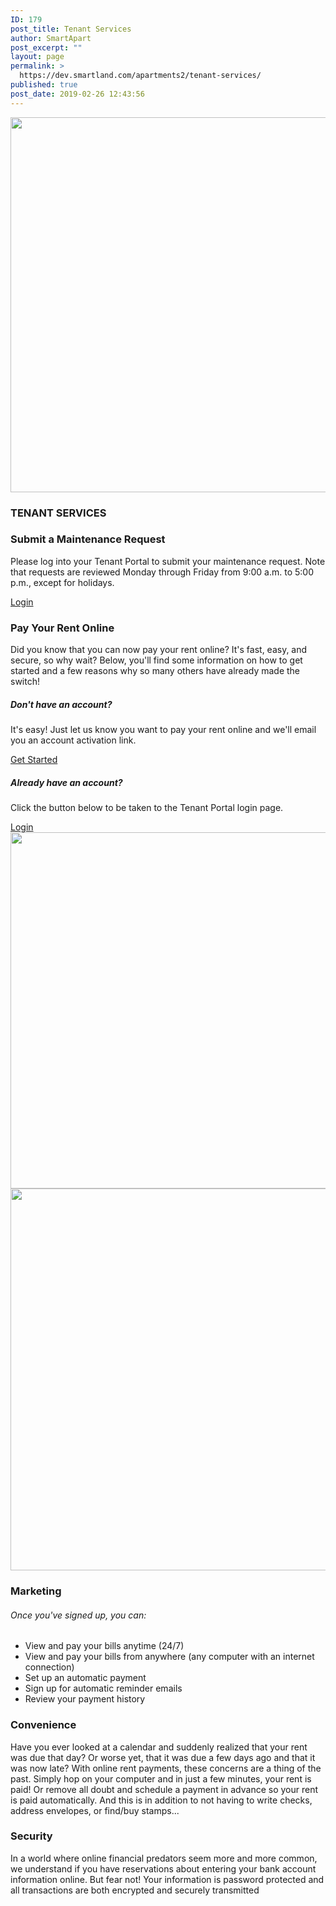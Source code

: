 ```yaml
---
ID: 179
post_title: Tenant Services
author: SmartApart
post_excerpt: ""
layout: page
permalink: >
  https://dev.smartland.com/apartments2/tenant-services/
published: true
post_date: 2019-02-26 12:43:56
---
```

<img width="800" height="600" src="https://dev.smartland.com/apartments2/wp-content/uploads/2019/02/24hrService900-800x600.jpg" alt="" srcset="https://dev.smartland.com/apartments2/wp-content/uploads/2019/02/24hrService900-800x600.jpg 800w, https://dev.smartland.com/apartments2/wp-content/uploads/2019/02/24hrService900-400x300.jpg 400w" sizes="(max-width: 800px) 100vw, 800px" />											
			<h3>TENANT SERVICES</h3>		
			<h3>Submit a Maintenance Request</h3>		
		<p>Please log into your Tenant Portal to submit your maintenance request. Note that requests are reviewed Monday through Friday from 9:00 a.m. to 5:00 p.m., except for holidays.</p>		
			<a href="https://smartland.appfolio.com/connect" target="_blank" role="button" rel="noopener noreferrer">
						Login
					</a>
			<h3>Pay Your Rent Online</h3>		
		<p>Did you know that you can now pay your rent online? It's fast, easy, and secure, so why wait? Below, you'll find some information on how to get started and a few reasons why so many others have already made the switch!</p>		
			<h5>Don't have an account?</h5>		
		<p>It's easy! Just let us know you want to pay your rent online and we'll email you an account activation link.</p>		
			<a href="mailto:assist@smartland.com?subject=Tenant%20ACH%20Activation%20Request" target="_blank" role="button" rel="noopener noreferrer">
						Get Started
					</a>
			<h5>Already have an account?</h5>		
		<p>Click the button below to be taken to the Tenant Portal login page.</p>		
			<a href="https://smartland.appfolio.com/connect" target="_blank" role="button" rel="noopener noreferrer">
						Login
					</a>
										<img width="768" height="570" src="https://dev.smartland.com/apartments2/wp-content/uploads/2019/02/Construction-Building-768x570.png" alt="" srcset="https://dev.smartland.com/apartments2/wp-content/uploads/2019/02/Construction-Building-768x570.png 768w, https://dev.smartland.com/apartments2/wp-content/uploads/2019/02/Construction-Building-300x223.png 300w, https://dev.smartland.com/apartments2/wp-content/uploads/2019/02/Construction-Building.png 1000w" sizes="(max-width: 768px) 100vw, 768px" />											
										<img width="611" height="611" src="https://dev.smartland.com/apartments2/wp-content/uploads/2019/03/p-42900-fixit.jpg" alt="" srcset="https://dev.smartland.com/apartments2/wp-content/uploads/2019/03/p-42900-fixit.jpg 611w, https://dev.smartland.com/apartments2/wp-content/uploads/2019/03/p-42900-fixit-150x150.jpg 150w, https://dev.smartland.com/apartments2/wp-content/uploads/2019/03/p-42900-fixit-300x300.jpg 300w" sizes="(max-width: 611px) 100vw, 611px" />											
			<h3>Marketing</h3>		
			<h6>Once you've signed up, you can:</h6>		
					<ul>
							<li >
										View and pay your bills anytime (24/7)
									</li>
								<li >
										View and pay your bills from anywhere (any computer with an internet connection)
									</li>
								<li >
										Set up an automatic payment
									</li>
								<li >
										Sign up for automatic reminder emails
									</li>
								<li >
										Review your payment history
									</li>
						</ul>
			<h3>Convenience</h3>		
		<p>Have you ever looked at a calendar and suddenly realized that your rent was due that day? Or worse yet, that it was due a few days ago and that it was now late? With online rent payments, these concerns are a thing of the past. Simply hop on your computer and in just a few minutes, your rent is paid! Or remove all doubt and schedule a payment in advance so your rent is paid automatically. And this is in addition to not having to write checks, address envelopes, or find/buy stamps...</p>		
			<h3>Security</h3>		
		<p>In a world where online financial predators seem more and more common, we understand if you have reservations about entering your bank account information online. But fear not! Your information is password protected and all transactions are both encrypted and securely transmitted</p>